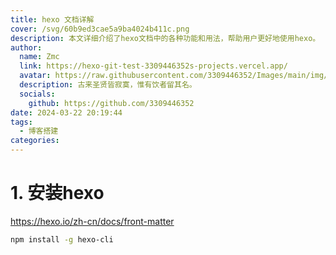 ```yaml
---
title: hexo 文档详解
cover: /svg/60b9ed3cae5a9ba4024b411c.png
description: 本文详细介绍了hexo文档中的各种功能和用法，帮助用户更好地使用hexo。
author:
  name: Zmc
  link: https://hexo-git-test-3309446352s-projects.vercel.app/
  avatar: https://raw.githubusercontent.com/3309446352/Images/main/img/preview.jpg
  description: 古来圣贤皆寂寞，惟有饮者留其名。
  socials:
    github: https://github.com/3309446352
date: 2024-03-22 20:19:44
tags:
  - 博客搭建
categories:
---
```

# 1. 安装hexo

https://hexo.io/zh-cn/docs/front-matter

```bash
npm install -g hexo-cli
```
